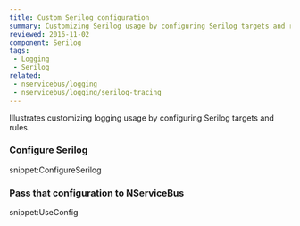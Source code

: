 ```yaml
---
title: Custom Serilog configuration
summary: Customizing Serilog usage by configuring Serilog targets and rules.
reviewed: 2016-11-02
component: Serilog
tags:
 - Logging
 - Serilog
related:
 - nservicebus/logging
 - nservicebus/logging/serilog-tracing
---
```


Illustrates customizing logging usage by configuring Serilog targets and rules.


### Configure Serilog

snippet:ConfigureSerilog


### Pass that configuration to NServiceBus

snippet:UseConfig